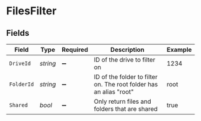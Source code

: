 # FilesFilter


## Fields

| Field                                                              | Type                                                               | Required                                                           | Description                                                        | Example                                                            |
| ------------------------------------------------------------------ | ------------------------------------------------------------------ | ------------------------------------------------------------------ | ------------------------------------------------------------------ | ------------------------------------------------------------------ |
| `DriveId`                                                          | *string*                                                           | :heavy_minus_sign:                                                 | ID of the drive to filter on                                       | 1234                                                               |
| `FolderId`                                                         | *string*                                                           | :heavy_minus_sign:                                                 | ID of the folder to filter on. The root folder has an alias "root" | root                                                               |
| `Shared`                                                           | *bool*                                                             | :heavy_minus_sign:                                                 | Only return files and folders that are shared                      | true                                                               |